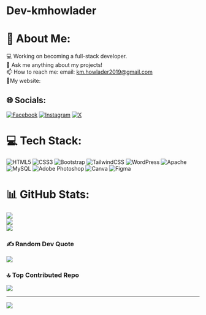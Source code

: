 # Dev-kmhowlader
# 💫 About Me:
💻 Working on becoming a full-stack developer.<br>💬 Ask me anything about my projects!<br>📫 How to reach me: email: km.howlader2019@gmail.com<br> 🎈My website:<br>


## 🌐 Socials:
[![Facebook](https://img.shields.io/badge/Facebook-%231877F2.svg?logo=Facebook&logoColor=white)](https://facebook.com/khaled.mahmud.336) [![Instagram](https://img.shields.io/badge/Instagram-%23E4405F.svg?logo=Instagram&logoColor=white)](https://instagram.com/khaledmahmudhowlader) [![X](https://img.shields.io/badge/X-black.svg?logo=X&logoColor=white)](https://x.com/@howlader_k21256) 

# 💻 Tech Stack:
![HTML5](https://img.shields.io/badge/html5-%23E34F26.svg?style=for-the-badge&logo=html5&logoColor=white) ![CSS3](https://img.shields.io/badge/css3-%231572B6.svg?style=for-the-badge&logo=css3&logoColor=white) ![Bootstrap](https://img.shields.io/badge/bootstrap-%238511FA.svg?style=for-the-badge&logo=bootstrap&logoColor=white) ![TailwindCSS](https://img.shields.io/badge/tailwindcss-%2338B2AC.svg?style=for-the-badge&logo=tailwind-css&logoColor=white) ![WordPress](https://img.shields.io/badge/WordPress-%23117AC9.svg?style=for-the-badge&logo=WordPress&logoColor=white) ![Apache](https://img.shields.io/badge/apache-%23D42029.svg?style=for-the-badge&logo=apache&logoColor=white) ![MySQL](https://img.shields.io/badge/mysql-4479A1.svg?style=for-the-badge&logo=mysql&logoColor=white) ![Adobe Photoshop](https://img.shields.io/badge/adobe%20photoshop-%2331A8FF.svg?style=for-the-badge&logo=adobe%20photoshop&logoColor=white) ![Canva](https://img.shields.io/badge/Canva-%2300C4CC.svg?style=for-the-badge&logo=Canva&logoColor=white) ![Figma](https://img.shields.io/badge/figma-%23F24E1E.svg?style=for-the-badge&logo=figma&logoColor=white)
# 📊 GitHub Stats:
![](https://github-readme-stats.vercel.app/api?username=Dev-kmhowlader&theme=ambient_gradient&hide_border=false&include_all_commits=true&count_private=true)<br/>
![](https://github-readme-streak-stats.herokuapp.com/?user=Dev-kmhowlader&theme=ambient_gradient&hide_border=false)<br/>
![](https://github-readme-stats.vercel.app/api/top-langs/?username=Dev-kmhowlader&theme=ambient_gradient&hide_border=false&include_all_commits=true&count_private=true&layout=compact)

### ✍️ Random Dev Quote
![](https://quotes-github-readme.vercel.app/api?type=horizontal&theme=radical)

### 🔝 Top Contributed Repo
![](https://github-contributor-stats.vercel.app/api?username=Dev-kmhowlader&limit=5&theme=dark&combine_all_yearly_contributions=true)

---
[![](https://visitcount.itsvg.in/api?id=Dev-kmhowlader&icon=0&color=0)](https://visitcount.itsvg.in)

<!-- Proudly created with GPRM ( https://gprm.itsvg.in ) -->